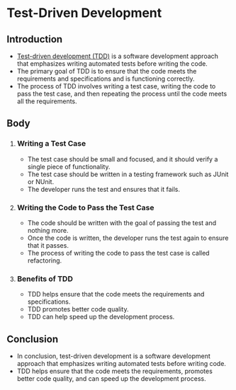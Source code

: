 # Test-Driven Development

## Introduction

- [Test-driven development (TDD)](https://usman-devops.hashnode.dev/the-benefits-of-test-driven-development-tdd-for-software-development) is a software development approach that emphasizes writing automated tests before writing the code.
- The primary goal of TDD is to ensure that the code meets the requirements and specifications and is functioning correctly.
- The process of TDD involves writing a test case, writing the code to pass the test case, and then repeating the process until the code meets all the requirements.

## Body

1. ### Writing a Test Case

   - The test case should be small and focused, and it should verify a single piece of functionality.
   - The test case should be written in a testing framework such as JUnit or NUnit.
   - The developer runs the test and ensures that it fails.

2. ### Writing the Code to Pass the Test Case

   - The code should be written with the goal of passing the test and nothing more.
   - Once the code is written, the developer runs the test again to ensure that it passes.
   - The process of writing the code to pass the test case is called refactoring.

3. ### Benefits of TDD

   - TDD helps ensure that the code meets the requirements and specifications.
   - TDD promotes better code quality.
   - TDD can help speed up the development process.

## Conclusion

- In conclusion, test-driven development is a software development approach that emphasizes writing automated tests before writing code.
- TDD helps ensure that the code meets the requirements, promotes better code quality, and can speed up the development process.